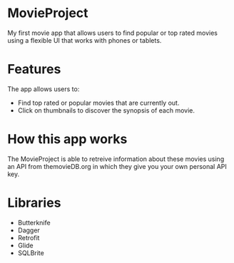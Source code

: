 # MovieProject
My first movie app that allows users to find popular or top rated movies using a flexible UI that works with phones or tablets.

# Features
 The app allows users to:
 
  * Find top rated or popular movies that are currently out.
  * Click on thumbnails to discover the synopsis of each movie.
  
# How this app works
  The MovieProject is able to retreive information about these movies using an API from themovieDB.org in which they 
  give you your own personal API key.
  
# Libraries

  * Butterknife
  * Dagger
  * Retrofit
  * Glide
  * SQLBrite
  
